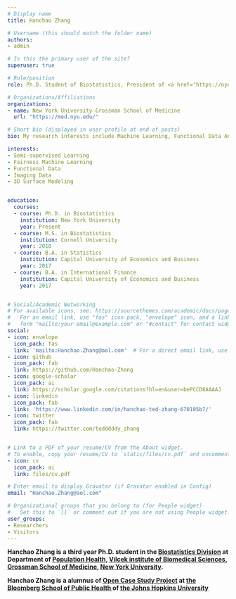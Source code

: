 ```yaml
---
# Display name
title: Hanchao Zhang

# Username (this should match the folder name)
authors:
- admin

# Is this the primary user of the site?
superuser: true

# Role/position
role: Ph.D. Student of Biostatistics, President of <a href="https://nyu-medicine-cssa.github.io/" target="_blank"> CSSA</a> at

# Organizations/Affiliations
organizations:
- name: New York University Grossman School of Medicine
  url: "https://med.nyu.edu/"

# Short bio (displayed in user profile at end of posts)
bio: My research interests include Machine Learning, Functional Data Analysis, Microbiome, and Behavioral Economics.

interests:
- Semi-supervised Learning
- Fairness Machine Learning
- Functional Data
- Imaging Data
- 3D Surface Modeling 


education:
  courses:
  - course: Ph.D. in Biostatistics
    institution: New York University
    year: Present
  - course: M.S. in Biostatistics
    institution: Cornell University
    year: 2018
  - course: B.A. in Statistics
    institution: Capital University of Economics and Business
    year: 2017
  - course: B.A. in International Finance
    institution: Capital University of Economics and Business
    year: 2017


# Social/Academic Networking
# For available icons, see: https://sourcethemes.com/academic/docs/page-builder/#icons
#   For an email link, use "fas" icon pack, "envelope" icon, and a link in the
#   form "mailto:your-email@example.com" or "#contact" for contact widget.
social:
- icon: envelope
  icon_pack: fas
  link: 'mailto:Hanchao.Zhang@aol.com'  # For a direct email link, use "mailto:test@example.org".
- icon: github
  icon_pack: fab
  link: https://github.com/Hanchao-Zhang
- icon: google-scholar
  icon_pack: ai
  link: https://scholar.google.com/citations?hl=en&user=bePCCD8AAAAJ
- icon: linkedin
  icon_pack: fab
  link: 'https://www.linkedin.com/in/hanchao-ted-zhang-670105b7/'
- icon: twitter
  icon_pack: fab
  link: https://twitter.com/tedddddy_zhang


# Link to a PDF of your resume/CV from the About widget.
# To enable, copy your resume/CV to `static/files/cv.pdf` and uncomment the lines below.
- icon: cv
  icon_pack: ai
  link: files/cv.pdf

# Enter email to display Gravatar (if Gravatar enabled in Config)
email: "Hanchao.Zhang@aol.com"

# Organizational groups that you belong to (for People widget)
#   Set this to `[]` or comment out if you are not using People widget.
user_groups:
- Researchers
- Visitors
---
```



**Hanchao Zhang is a third year Ph.D. student in the <a href="https://med.nyu.edu/departments-institutes/population-health/divisions-sections-centers/biostatistics/" target="_blank"> Biostatistics Division</a> at Department of <a href="https://med.nyu.edu/departments-institutes/population-health/" target="_blank"> Population Health</a>, <a href="https://med.nyu.edu/research/sackler-institute-graduate-biomedical-sciences/" target="_blank"> Vilcek institute of Biomedical Sciences</a>, <a href="https://med.nyu.edu/" target="_blank"> Grossman School of Medicine</a>, <a href="https://www.nyu.edu/" target="_blank"> New York University</a>.**



**Hanchao Zhang is a alumnus of <a href="https://opencasestudies.github.io/" target="_blank"> Open Case Study Project</a> at <a href="https://www.jhsph.edu/" target="_blank"> the Bloomberg School of Public Health </a> of <a href="https://www.jhu.edu/" target="_blank"> the Johns Hopkins University</a>**
